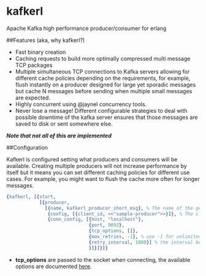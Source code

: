 kafkerl
=======

Apache Kafka high performance producer/consumer for erlang

##Features (aka, why kafkerl?)
 - Fast binary creation
 - Caching requests to build more optimally compressed multi message TCP packages
 - Multiple simultaneous TCP connections to Kafka servers allowing for different cache policies depending on the requirements, for example, flush instantly on a producer designed for large yet sporadic messages but cache N messages before sending when multiple small messages are expected.
 - Highly concurrent using @jaynel concurrency tools.
 - Never lose a message! Different configurable strategies to deal with possible downtime of the kafka server ensures that those messages are saved to disk or sent somewhere else.

***Note that not all of this are implemented***

##Configuration

Kafkerl is configured setting what producers and consumers will be available. Creating multiple producers will not increase performance by itself but it means you can set different caching policies for different use cases. For example, you might want to flush the cache more often for longer messages.

```erlang
{kafkerl, [{start,
            [{producer,
              [{name, kafkerl_producer_short_msg}, % The name of the gen_server that will handle this producer
               {config, [{client_id, <<"sample-producer">>}]}, % The client ID that kafka will receive from this producer
               {conn_config, [{host, "localhost"},
                              {port, 9092},
                              {tcp_options, []},
                              {max_retries, -1}, % use -1 for unlimited retries after a disconnection
                              {retry_interval, 1000}] % the interval between reconnection attempts
                              }]}]}]}
```
 - **tcp_options** are passed to the socket when connecting, the available options are documented [here](http://erlang.org/doc/man/gen_tcp.html#type-connect_option).
